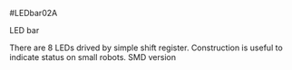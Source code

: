 <!--- PrjInfo ---> <!--- Please remove this line after manually editing --->
<!--- 00a56be08b96043df9e37d6aff7b6990 --->
<!--- Created:20170112-18:22: ---> 
<!--- Author:Mlab: ---> 
<!--- AuthorEmail:mlab@mlab.cz: ---> 
<!--- Tags:imported: ---> 
<!--- Ust:None: ---> 
<!--- Name:LEDbar02A: --->
#LEDbar02A 
<!--- LongName --->
LED bar
<!--- ELongName ---> 

<!--- Lead --->
There are 8 LEDs drived by simple shift register. Construction is useful to indicate status on small robots. SMD version
<!--- ELead ---> 


​
​
<!--- Description --->
<!--- EDescription --->
<!--- Content --->
<!--- EContent --->
            